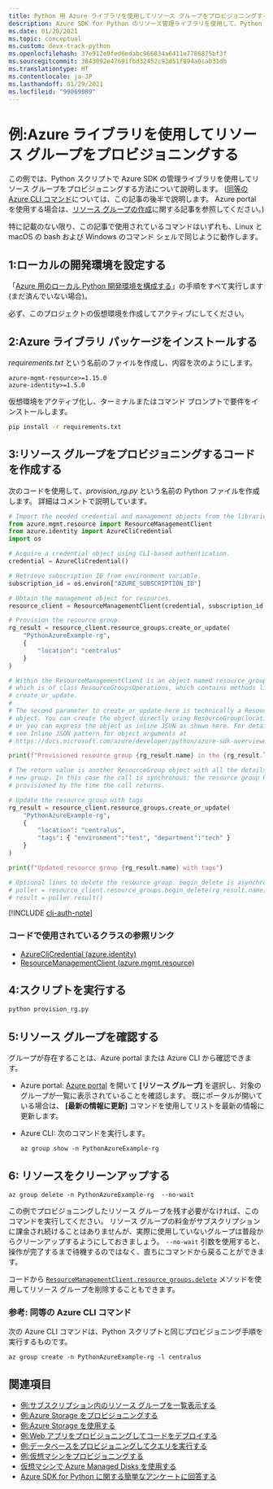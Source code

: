 ```yaml
---
title: Python 用 Azure ライブラリを使用してリソース グループをプロビジョニングする
description: Azure SDK for Python のリソース管理ライブラリを使用して、Python コードからリソース グループを作成します。
ms.date: 01/28/2021
ms.topic: conceptual
ms.custom: devx-track-python
ms.openlocfilehash: 37e912e9fed6edabc966034a6411e7786875bf3f
ms.sourcegitcommit: 3843092e47691fbd32452c93d51f894a0cab31db
ms.translationtype: HT
ms.contentlocale: ja-JP
ms.lasthandoff: 01/29/2021
ms.locfileid: "99069089"
---
```

# <a name="example-use-the-azure-libraries-to-provision-a-resource-group"></a>例:Azure ライブラリを使用してリソース グループをプロビジョニングする

この例では、Python スクリプトで Azure SDK の管理ライブラリを使用してリソース グループをプロビジョニングする方法について説明します。 ([同等の Azure CLI コマンド](#for-reference-equivalent-azure-cli-commands)については、この記事の後半で説明します。 Azure portal を使用する場合は、[リソース グループの作成](/azure/azure-resource-manager/management/manage-resource-groups-portal)に関する記事を参照してください。)

特に記載のない限り、この記事で使用されているコマンドはいずれも、Linux と macOS の bash および Windows のコマンド シェルで同じように動作します。

## <a name="1-set-up-your-local-development-environment"></a>1:ローカルの開発環境を設定する

「[Azure 用のローカル Python 開発環境を構成する](configure-local-development-environment.md)」の手順をすべて実行します (まだ済んでいない場合)。

必ず、このプロジェクトの仮想環境を作成してアクティブにしてください。

## <a name="2-install-the-azure-library-packages"></a>2:Azure ライブラリ パッケージをインストールする

*requirements.txt* という名前のファイルを作成し、内容を次のようにします。

```text
azure-mgmt-resource>=1.15.0
azure-identity>=1.5.0
```

仮想環境をアクティブ化し、ターミナルまたはコマンド プロンプトで要件をインストールします。

```cmd
pip install -r requirements.txt
```

## <a name="3-write-code-to-provision-a-resource-group"></a>3:リソース グループをプロビジョニングするコードを作成する

次のコードを使用して、*provision_rg.py* という名前の Python ファイルを作成します。 詳細はコメントで説明しています。

```python
# Import the needed credential and management objects from the libraries.
from azure.mgmt.resource import ResourceManagementClient
from azure.identity import AzureCliCredential
import os

# Acquire a credential object using CLI-based authentication.
credential = AzureCliCredential()

# Retrieve subscription ID from environment variable.
subscription_id = os.environ["AZURE_SUBSCRIPTION_ID"]

# Obtain the management object for resources.
resource_client = ResourceManagementClient(credential, subscription_id)

# Provision the resource group.
rg_result = resource_client.resource_groups.create_or_update(
    "PythonAzureExample-rg",
    {
        "location": "centralus"
    }
)

# Within the ResourceManagementClient is an object named resource_groups,
# which is of class ResourceGroupsOperations, which contains methods like
# create_or_update.
#
# The second parameter to create_or_update here is technically a ResourceGroup
# object. You can create the object directly using ResourceGroup(location=LOCATION)
# or you can express the object as inline JSON as shown here. For details,
# see Inline JSON pattern for object arguments at
# https://docs.microsoft.com/azure/developer/python/azure-sdk-overview#inline-json-pattern-for-object-arguments.

print(f"Provisioned resource group {rg_result.name} in the {rg_result.location} region")

# The return value is another ResourceGroup object with all the details of the
# new group. In this case the call is synchronous: the resource group has been
# provisioned by the time the call returns.

# Update the resource group with tags
rg_result = resource_client.resource_groups.create_or_update(
    "PythonAzureExample-rg",
    {
        "location": "centralus",
        "tags": { "environment":"test", "department":"tech" }
    }
)

print(f"Updated resource group {rg_result.name} with tags")

# Optional lines to delete the resource group. begin_delete is asynchronous.
# poller = resource_client.resource_groups.begin_delete(rg_result.name)
# result = poller.result()
```

[!INCLUDE [cli-auth-note](includes/cli-auth-note.md)]

### <a name="reference-links-for-classes-used-in-the-code"></a>コードで使用されているクラスの参照リンク

- [AzureCliCredential (azure.identity)](/python/api/azure-identity/azure.identity.azureclicredential)
- [ResourceManagementClient (azure.mgmt.resource)](/python/api/azure-mgmt-resource/azure.mgmt.resource.resourcemanagementclient)

## <a name="4-run-the-script"></a>4:スクリプトを実行する

```cmd
python provision_rg.py
```

## <a name="5-verify-the-resource-group"></a>5:リソース グループを確認する

グループが存在することは、Azure portal または Azure CLI から確認できます。

- Azure portal: [Azure portal](https://portal.azure.com) を開いて **[リソース グループ]** を選択し、対象のグループが一覧に表示されていることを確認します。 既にポータルが開いている場合は、 **[最新の情報に更新]** コマンドを使用してリストを最新の情報に更新します。

- Azure CLI: 次のコマンドを実行します。

    ```azurecli
    az group show -n PythonAzureExample-rg
    ```

## <a name="6-clean-up-resources"></a>6: リソースをクリーンアップする

```azurecli
az group delete -n PythonAzureExample-rg  --no-wait
```

この例でプロビジョニングしたリソース グループを残す必要がなければ、このコマンドを実行してください。 リソース グループの料金がサブスクリプションに課金され続けることはありませんが、実際に使用していないグループは普段からクリーンアップするようにしておきましょう。 `--no-wait` 引数を使用すると、操作が完了するまで待機するのではなく、直ちにコマンドから戻ることができます。

コードから [`ResourceManagementClient.resource_groups.delete`](/python/api/azure-mgmt-resource/azure.mgmt.resource.resources.v2019_10_01.operations.resourcegroupsoperations#delete-resource-group-name--custom-headers-none--raw-false--polling-true----operation-config-) メソッドを使用してリソース グループを削除することもできます。

### <a name="for-reference-equivalent-azure-cli-commands"></a>参考: 同等の Azure CLI コマンド

次の Azure CLI コマンドは、Python スクリプトと同じプロビジョニング手順を実行するものです。

```azurecli
az group create -n PythonAzureExample-rg -l centralus
```

## <a name="see-also"></a>関連項目

- [例:サブスクリプション内のリソース グループを一覧表示する](azure-sdk-example-list-resource-groups.md)
- [例:Azure Storage をプロビジョニングする](azure-sdk-example-storage.md)
- [例:Azure Storage を使用する](azure-sdk-example-storage-use.md)
- [例:Web アプリをプロビジョニングしてコードをデプロイする](azure-sdk-example-web-app.md)
- [例:データベースをプロビジョニングしてクエリを実行する](azure-sdk-example-database.md)
- [例:仮想マシンをプロビジョニングする](azure-sdk-example-virtual-machines.md)
- [仮想マシンで Azure Managed Disks を使用する](azure-sdk-samples-managed-disks.md)
- [Azure SDK for Python に関する簡単なアンケートに回答する](https://microsoft.qualtrics.com/jfe/form/SV_bNFX0HECjzPWMiG?Q_CHL=docs)
